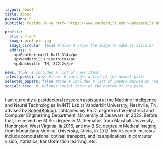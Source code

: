 ```yaml
---
layout: about
title: about
permalink: /
subtitle: Postdoc @ <a href='https://www.vanderbilt.edu'>Vandeerbilt University</a>. Nashville, TN, U.S.

profile:
  align: right
  image: prof_pic.jpg
  image_circular: false #false # crops the image to make it circular
  address: >
    <p>Featheringill Hall 314</p>
    <p>Vanderbilt University</p>
    <p>Nashville, TN, 37212</p>

news: true  # includes a list of news items
latest_posts: false #true  # includes a list of the newest posts
selected_papers: false #true # includes a list of papers marked as "selected={true}"
social: true  # includes social icons at the bottom of the page
---
```


I am currently a postdoctoral research assistant at the Machine Intelligence and Neural Technologies (MINT) Lab at Vanderbilt University, Nashville, TN, advised by [Soheil Kolouri](https://engineering.vanderbilt.edu/bio/soheil-kolouri). I obtained my Ph.D. degree in the Electrical and Computer Engineering Department, University of Delaware, in 2022. Before that, I received my M.Sc. degree in Mathematics from Marshall University, Huntington, West Virginia, in 2016, and my B.Sc. degree in Medical Imaging from Mudanjiang Medical University, China, in 2012. My research interests include comoutational optimal transport, and its applications in computer vision, statistics, transformation learning, etc.
